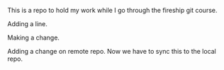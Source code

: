 This is a repo to hold my work while I go through the fireship git course.

Adding a line.

Making a change. 

Adding a change on remote repo. Now we have to sync this to the local repo.
